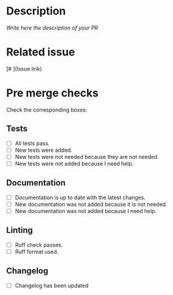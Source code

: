 # Description

_Write here the description of your PR_

# Related issue

[#<Issue number> <Issue title>](Issue link)

# Pre merge checks

Check the corresponding boxes:

## Tests

- [ ] All tests pass.
- [ ] New tests were added.
- [ ] New tests were not needed because they are not needed.
- [ ] New tests were not added because I need help.

## Documentation
- [ ] Documentation is up to date with the latest changes.
- [ ] New documentation was not added because it is not needed.
- [ ] New documentation was not added because I need help.

## Linting
- [ ] Ruff check passes.
- [ ] Ruff format used.

## Changelog
- [ ] Changelog has been updated
